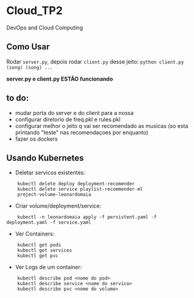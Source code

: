 # Cloud_TP2
DevOps and Cloud Computing

## Como Usar

Rodar ``server.py``, depois rodar ``client.py`` desse jeito: ``python client.py (song) (song) ...``

**server.py e client.py ESTÃO funcionando**

## to do:

- mudar porta do server e do client para a nossa
- configurar diretorio de freq.pkl e rules.pkl
- configurar melhor o jeito q vai ser recomendado as musicas (so esta printando "teste" nas recomendaçoes por enquanto)
- fazer os dockers

## Usando Kubernetes
- Deletar servicos existentes:
```
    kubectl delete deploy deployment-recomender
    kubectl delete service playlist-recommender-ml
    project-volume-leonardomaia
```
- Criar volume/deployment/service:
```
    kubectl -n leonardomaia apply -f persistent.yaml -f deployment.yaml -f service.yaml
```
- Ver Containers:
```
    kubectl get pods
    kubectl get services
    kubectl get pvc
```
- Ver Logs de um container:
```
    kubectl describe pod <nome do pod>
    kubectl describe service <nome do servico>
    kubectl describe pvc <nome do volume>
```